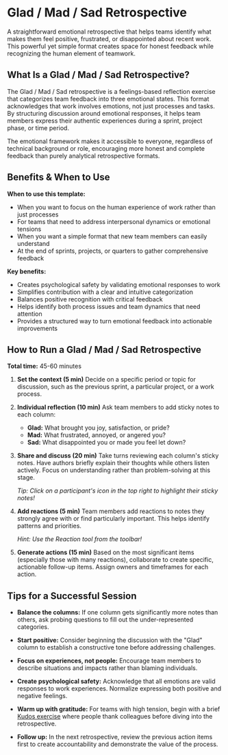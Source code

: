 # Glad / Mad / Sad Retrospective

A straightforward emotional retrospective that helps teams identify what makes them feel positive, frustrated, or disappointed about recent work. This powerful yet simple format creates space for honest feedback while recognizing the human element of teamwork.

## What Is a Glad / Mad / Sad Retrospective?

The Glad / Mad / Sad retrospective is a feelings-based reflection exercise that categorizes team feedback into three emotional states. This format acknowledges that work involves emotions, not just processes and tasks. By structuring discussion around emotional responses, it helps team members express their authentic experiences during a sprint, project phase, or time period.

The emotional framework makes it accessible to everyone, regardless of technical background or role, encouraging more honest and complete feedback than purely analytical retrospective formats.

## Benefits & When to Use

**When to use this template:**

- When you want to focus on the human experience of work rather than just processes
- For teams that need to address interpersonal dynamics or emotional tensions
- When you want a simple format that new team members can easily understand
- At the end of sprints, projects, or quarters to gather comprehensive feedback

**Key benefits:**

- Creates psychological safety by validating emotional responses to work
- Simplifies contribution with a clear and intuitive categorization
- Balances positive recognition with critical feedback
- Helps identify both process issues and team dynamics that need attention
- Provides a structured way to turn emotional feedback into actionable improvements

## How to Run a Glad / Mad / Sad Retrospective

**Total time:** 45-60 minutes

1. **Set the context (5 min)**
   Decide on a specific period or topic for discussion, such as the previous sprint, a particular project, or a work process.

2. **Individual reflection (10 min)**
   Ask team members to add sticky notes to each column:

   - **Glad:** What brought you joy, satisfaction, or pride?
   - **Mad:** What frustrated, annoyed, or angered you?
   - **Sad:** What disappointed you or made you feel let down?

3. **Share and discuss (20 min)**
   Take turns reviewing each column's sticky notes. Have authors briefly explain their thoughts while others listen actively. Focus on understanding rather than problem-solving at this stage.

   _Tip: Click on a participant's icon in the top right to highlight their sticky notes!_

4. **Add reactions (5 min)**
   Team members add reactions to notes they strongly agree with or find particularly important. This helps identify patterns and priorities.

   _Hint: Use the Reaction tool from the toolbar!_

5. **Generate actions (15 min)**
   Based on the most significant items (especially those with many reactions), collaborate to create specific, actionable follow-up items. Assign owners and timeframes for each action.

## Tips for a Successful Session

- **Balance the columns:** If one column gets significantly more notes than others, ask probing questions to fill out the under-represented categories.

- **Start positive:** Consider beginning the discussion with the "Glad" column to establish a constructive tone before addressing challenges.

- **Focus on experiences, not people:** Encourage team members to describe situations and impacts rather than blaming individuals.

- **Create psychological safety:** Acknowledge that all emotions are valid responses to work experiences. Normalize expressing both positive and negative feelings.

- **Warm up with gratitude:** For teams with high tension, begin with a brief [Kudos exercise](https://ludi.co/templates/kudos-tree) where people thank colleagues before diving into the retrospective.

- **Follow up:** In the next retrospective, review the previous action items first to create accountability and demonstrate the value of the process.
